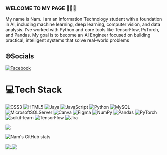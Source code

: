 ### WELCOME TO MY PAGE 👋👋👋
My name is Nam. I am an Information Technology student with a foundation in AI,
 including machine learning, deep learning, computer vision, and
 data analysis. I’ve worked with Python and core tools like
 TensorFlow, PyTorch, and Pandas. 
 My goal is to become an AI Engineer focused on building
 practical, intelligent systems that solve real-world problems



## 🌐Socials
[![Facebook](https://img.shields.io/badge/Facebook-%231877F2.svg?logo=Facebook&logoColor=white)](https://www.facebook.com/ngxnam21/) 

# 💻Tech Stack
![CSS3](https://img.shields.io/badge/css3-%231572B6.svg?style=for-the-badge&logo=css3&logoColor=white) ![HTML5](https://img.shields.io/badge/html5-%23E34F26.svg?style=for-the-badge&logo=html5&logoColor=white) ![Java](https://img.shields.io/badge/java-%23ED8B00.svg?style=for-the-badge&logo=java&logoColor=white) ![JavaScript](https://img.shields.io/badge/javascript-%23323330.svg?style=for-the-badge&logo=javascript&logoColor=%23F7DF1E) ![Python](https://img.shields.io/badge/python-3670A0?style=for-the-badge&logo=python&logoColor=ffdd54) ![MySQL](https://img.shields.io/badge/mysql-%2300f.svg?style=for-the-badge&logo=mysql&logoColor=white) ![MicrosoftSQLServer](https://img.shields.io/badge/Microsoft%20SQL%20Sever-CC2927?style=for-the-badge&logo=microsoft%20sql%20server&logoColor=white) ![Canva](https://img.shields.io/badge/Canva-%2300C4CC.svg?style=for-the-badge&logo=Canva&logoColor=white) 	![Figma](https://img.shields.io/badge/figma-%23F24E1E.svg?style=for-the-badge&logo=figma&logoColor=white) ![NumPy](https://img.shields.io/badge/numpy-%23013243.svg?style=for-the-badge&logo=numpy&logoColor=white) ![Pandas](https://img.shields.io/badge/pandas-%23150458.svg?style=for-the-badge&logo=pandas&logoColor=white) ![PyTorch](https://img.shields.io/badge/PyTorch-%23EE4C2C.svg?style=for-the-badge&logo=PyTorch&logoColor=white) ![scikit-learn](https://img.shields.io/badge/scikit--learn-%23F7931E.svg?style=for-the-badge&logo=scikit-learn&logoColor=white) ![TensorFlow](https://img.shields.io/badge/TensorFlow-%23FF6F00.svg?style=for-the-badge&logo=TensorFlow&logoColor=white) ![Jira](https://img.shields.io/badge/jira-%230A0FFF.svg?style=for-the-badge&logo=jira&logoColor=white)

[![](https://visitcount.itsvg.in/api?id=NamNNG01&icon=0&color=0)](https://visitcount.itsvg.in)


![Nam's GitHub stats](https://github-readme-stats.vercel.app/api?username=NamNNG01&theme=gruvbox&hide=contribs,prs,issues)



<a href="https://github.com/NamNNG01/eCommerce-Website-Spring-Boot">
<img align="center" src="https://github-readme-stats.vercel.app/api/pin/?username=NamNNG01&repo=eCommerce-Website-Spring-Boot&theme=radical&cache_seconds=30" />
</a>

<a href="https://github.com/NamNNG01/Pet-Shop-Website">
<img align="center" src="https://github-readme-stats.vercel.app/api/pin/?username=NamNNG01&repo=Pet-Shop-Website&theme=gruvbox&cache_seconds=15" />
</a>


